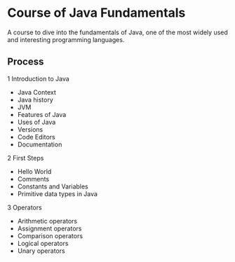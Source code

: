 # Course of Java Fundamentals

A course to dive into the fundamentals of Java, one of the most widely used and interesting programming languages.

## Process

1 Introduction to Java

- Java Context
- Java history
- JVM
- Features of Java
- Uses of Java
- Versions
- Code Editors
- Documentation

2 First Steps

- Hello World
- Comments
- Constants and Variables
- Primitive data types in Java

3 Operators

- Arithmetic operators
- Assignment operators
- Comparison operators
- Logical operators
- Unary operators
